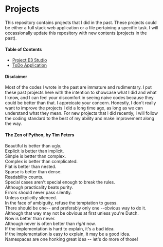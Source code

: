# Projects

This repository contains projects that I did in the past.
These projects could be either a full stack web application or a
file pertaining a specific task. I will occassionally update this
repository with new contents (projects in the past).


#### Table of Contents
- [Project E3 Studio](https://github.com/lcycstudio/python_projects/tree/master/e3studio)
- [ToDo Application](https://github.com/lcycstudio/python_projects/tree/master/todo_app)



#### Disclaimer

Most of the codes I wrote in the past are immature and rudimentary. I put these
past projects here with the intention to showcase what I did and what I know,
and I can feel your discomfort in seeing naive codes because they could be
better than that. I appreicate your concern. Honestly, I don't really want to 
improve the projects I did a long time ago, as long as we can understand what
they mean. For new projects that I did recently, I will follow the coding
standard to the best of my ability and make improvement along the way.


#### The Zen of Python, by Tim Peters

Beautiful is better than ugly. \
Explicit is better than implicit. \
Simple is better than complex. \
Complex is better than complicated. \
Flat is better than nested. \
Sparse is better than dense. \
Readability counts. \
Special cases aren't special enough to break the rules. \
Although practicality beats purity. \
Errors should never pass silently. \
Unless explicitly silenced. \
In the face of ambiguity, refuse the temptation to guess. \
There should be one-- and preferably only one --obvious way to do it. \
Although that way may not be obvious at first unless you're Dutch. \
Now is better than never. \
Although never is often better than *right* now. \
If the implementation is hard to explain, it's a bad idea. \
If the implementation is easy to explain, it may be a good idea. \
Namespaces are one honking great idea -- let's do more of those!
